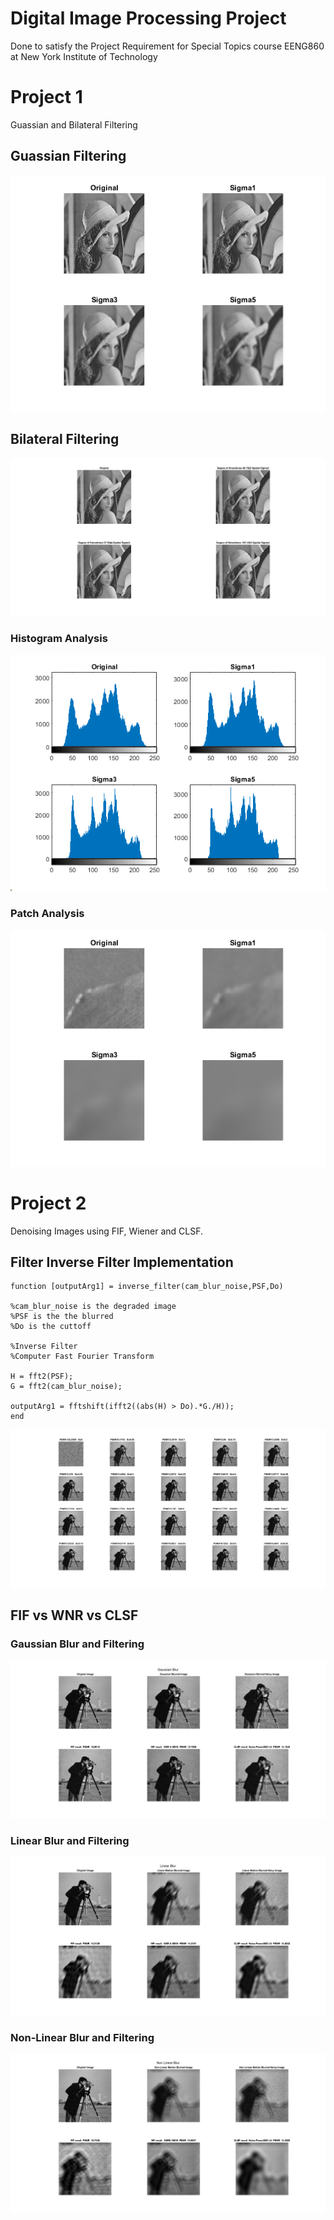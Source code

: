 # Digital Image Processing Project

Done to satisfy the Project Requirement for Special Topics course EENG860 at New York Institute of Technology

# Project 1
Guassian and Bilateral Filtering

## Guassian Filtering
![GFilter](project1/gFilter.png)

## Bilateral Filtering
![BFilter](project1/bilateralFilter.png)

### Histogram Analysis
![HistoAnalysis](project1/histoAnalysis.png)

### Patch Analysis
![PAnalysis](project1/patchAnalysis.png)

# Project 2
Denoising Images using FIF, Wiener and CLSF.

## Filter Inverse Filter Implementation

```
function [outputArg1] = inverse_filter(cam_blur_noise,PSF,Do)

%cam_blur_noise is the degraded image
%PSF is the the blurred
%Do is the cuttoff

%Inverse Filter
%Computer Fast Fourier Transform

H = fft2(PSF);
G = fft2(cam_blur_noise);

outputArg1 = fftshift(ifft2((abs(H) > Do).*G./H));
end
```
![FIF](project2/fif.png)

## FIF vs WNR vs CLSF

### Gaussian Blur and Filtering
![GBlur](project2/gBlur.png)

### Linear Blur and Filtering
![LBlur](project2/lBlur.png)

### Non-Linear Blur and Filtering
![NLBlur](project2/nlBlur.png)